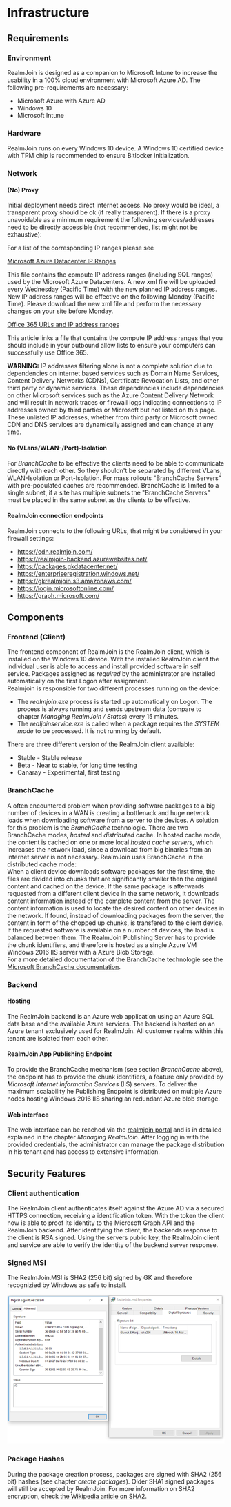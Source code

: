 # Infrastructure
## Requirements
### Environment 
RealmJoin is designed as a companion to Microsoft Intune to increase the usability in a 100% cloud environment with Microsoft Azure AD. The following pre-requirements are necessary:

* Microsoft Azure with Azure AD
* Windows 10
* Microsoft Intune 

### Hardware  
RealmJoin runs on every Windows 10 device. A Windows 10 certified device with TPM chip is recommended to ensure Bitlocker initialization. 

### Network

#### (No) Proxy
Initial deployment needs direct internet access. No proxy would be ideal, a transparent proxy should be ok (if really transparent). If there is a proxy unavoidable as a minimum requirement the following services/addresses need to be directly accessible (not recommended, list might not be exhaustive):  
  
For a list of the corresponding IP ranges please see 

[Microsoft Azure Datacenter IP Ranges](https://www.microsoft.com/en-us/download/details.aspx?id=41653)  
  
This file contains the compute IP address ranges (including SQL ranges) used by the Microsoft Azure Datacenters. A new xml file will be uploaded every Wednesday (Pacific Time) with the new planned IP address ranges. New IP address ranges will be effective on the following Monday (Pacific Time). Please download the new xml file and perform the necessary changes on your site before Monday.
  
[Office 365 URLs and IP address ranges](https://support.office.com/en-us/article/Office-365-URLs-and-IP-address-ranges-8548a211-3fe7-47cb-abb1-355ea5aa88a2)  

This article links a file that contains the compute IP address ranges that you should include in your outbound allow lists to ensure your computers can successfully use Office 365.
   
**WARNING:** IP addresses filtering alone is not a complete solution due to dependencies on internet based services such as Domain Name Services, Content Delivery Networks (CDNs), Certificate Revocation Lists, and other third party or dynamic services. These dependencies include dependencies on other Microsoft services such as the Azure Content Delivery Network and will result in network traces or firewall logs indicating connections to IP addresses owned by third parties or Microsoft but not listed on this page. These unlisted IP addresses, whether from third party or Microsoft owned CDN and DNS services are dynamically assigned and can change at any time.  
  
#### No (VLans/WLAN-/Port)-Isolation
For *BranchCache* to be effective the clients need to be able to communicate directly with each other. So they shouldn't be separated by different VLans, WLAN-Isolation or Port-Isolation. For mass rollouts "BranchCache Servers" with pre-populated caches are recommended. BranchCache is limited to a single subnet, if a site has multiple subnets the "BranchCache Servers" must be placed in the same subnet as the clients to be effective.  

#### RealmJoin connection endpoints  
RealmJoin connects to the following URLs, that might be considered in your firewall settings:    
   
* https://cdn.realmjoin.com/  
* https://realmjoin-backend.azurewebsites.net/  
* https://packages.gkdatacenter.net/  
* https://enterpriseregistration.windows.net/  
* https://gkrealmjoin.s3.amazonaws.com/  
* https://login.microsoftonline.com/  
* https://graph.microsoft.com/  
  
## Components
### Frontend (Client)
The frontend component of RealmJoin is the RealmJoin client, which is installed on the Windows 10 device. With the installed RealmJoin client the individual user is able to access and install provided software in self service. Packages assigned as *required* by the administrator are installed automatically on the first Logon after assignment.  
Realmjoin is responsible for two different processes running on the device: 
* The *realmjoin.exe* process is started up automatically on Logon. The process is always running and sends upstream data (compare to chapter *Managing RealmJoin / States*) every 15 minutes. 
* The *realjoinservice.exe* is called when a package requires the *SYSTEM mode* to be processed. It is not running by default. 

There are three different version of the RealmJoin client available:  
* Stable - Stable release
* Beta - Near to stable, for long time testing
* Canaray - Experimental, first testing

<!--
### Update Cylces

### Ports/Traffic/ASTP exceptions-->

### BranchCache
A often encountered problem when providing software packages to a big number of devices in a WAN is creating a bottlenack and huge network loads when downloading software from a server to the devices. A solution for this problem is the *BranchCache* technologie.
There are two BranchCache modes, *hosted* and *distributed* cache. In hosted cache mode, the content is cached on one or more local *hosted cache servers*, which increases the network load, since a download from big binaries from an internet server is not necessary. 
RealmJoin uses BranchCache in the distributed cache mode:  
When a client device downloads software packages for the first time, the files are divided into chunks that are significantly smaller then the original content and cached on the device. If the same package is afterwards requested from a different client device in the same network, it downloads content information instead of the complete content from the server. The content information is used to locate the desired content on other devices in the network. If found, instead of downloading packages from the server, the content in form of the chopped up chunks, is transfered to the client device. If the requested software is available on a number of devices, the load is balanced between them. 
The RealmJoin Publishing Server has to provide the chunk identifiers, and therefore is hosted as a single Azure VM Windows 2016 IIS server with a Azure Blob Storage.  
For a more detailed documentation of the BranchCache technologie see the [Microsoft BranchCache documentation](https://technet.microsoft.com/de-de/library/hh831696.aspx).
<!-- Es gibt tonnenweise Doku im Netz zu BranchCache. Warum sind die relevanten Teile hier nicht zitiert bzw. referenziert??-->

### Backend
#### Hosting
The RealmJoin backend is an Azure web application using an Azure SQL data base and the available Azure services. 
The backend is hosted on an Azure tenant exclusively used for RealmJoin. All customer realms within this tenant are isolated from each other. 

#### RealmJoin App Publishing Endpoint
To provide the BranchCache mechanism (see section *BranchCache* above), the endpoint has to provide the chunk identifiers, a feature only provided by *Microsoft Internet Information Services* (IIS) servers. To deliver the maximum scalability he Publishing Endpoint is distributed on multiple Azure nodes hosting Windows 2016 IIS sharing an redundant Azure blob storage. 

#### Web interface
The web interface can be reached via the [realmjoin portal](https://realmjoin-web.azurewebsites.net/) and is in detailed explained in the chapter *Managing RealmJoin*. After logging in with the provided credentials, the administrator can manage the package distribution in his tenant and has access to extensive information.

## Security Features
### Client authentication
The RealmJoin client authenticates itself against the Azure AD via a secured HTTPS connection, receiving a identification token. With the token the client now is able to proof its identity to the Microsoft Graph API and the RealmJoin backend. After identifying the client, the backends response to the client is RSA signed. Using the servers public key, the RealmJoin client and service are able to verify the identity of the backend server response.

### Signed MSI 
The RealmJoin.MSI is SHA2 (256 bit) signed by GK and therefore recognizied by Windows as safe to install.

![RJ Signed MSI](./media/rj-msi-sig.png)  

### Package Hashes
During the package creation process, packages are signed with SHA2 (256 bit) hashes (see chapter *create packages*). Older SHA1 signed packages will still be accepted by RealmJoin. For more information on SHA2 encryption, check [the Wikipedia article on SHA2](https://en.wikipedia.org/wiki/SHA-2).
